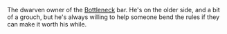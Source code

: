 The dwarven owner of the [Bottleneck](Bottleneck) bar. He's on the older side, and a bit of a grouch, but he's always willing to help someone bend the rules if they can make it worth his while.